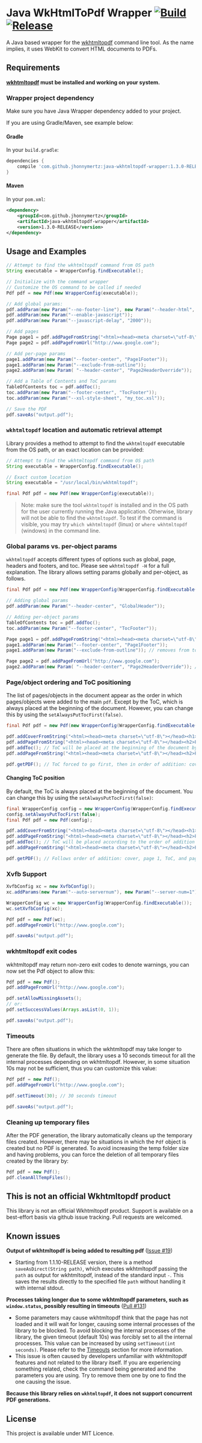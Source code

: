 Java WkHtmlToPdf Wrapper [![Build](https://github.com/jhonnymertz/java-wkhtmltopdf-wrapper/actions/workflows/build.yml/badge.svg?branch=master)](https://github.com/jhonnymertz/java-wkhtmltopdf-wrapper/actions/workflows/build.yml) [![Release](https://github.com/jhonnymertz/java-wkhtmltopdf-wrapper/actions/workflows/publish.yml/badge.svg)](https://github.com/jhonnymertz/java-wkhtmltopdf-wrapper/actions/workflows/publish.yml)
=========

A Java based wrapper for the [wkhtmltopdf](http://wkhtmltopdf.org/) command line tool. As the name implies, it uses WebKit to convert HTML documents to PDFs.

Requirements
------------
**[wkhtmltopdf](http://wkhtmltopdf.org/) must be installed and working on your system.**

### Wrapper project dependency
Make sure you have Java Wrapper dependency added to your project.

If you are using Gradle/Maven, see example below:

#### Gradle
In your `build.gradle`:
```groovy
dependencies {
    compile 'com.github.jhonnymertz:java-wkhtmltopdf-wrapper:1.3.0-RELEASE'
}
```

#### Maven
In your `pom.xml`:
```xml
<dependency>
    <groupId>com.github.jhonnymertz</groupId>
    <artifactId>java-wkhtmltopdf-wrapper</artifactId>
    <version>1.3.0-RELEASE</version>
</dependency>
```

Usage and Examples
------------
```java
// Attempt to find the wkhtmltopdf command from OS path
String executable = WrapperConfig.findExecutable();

// Initialize with the command wrapper
// Customize the OS command to be called if needed
Pdf pdf = new Pdf(new WrapperConfig(executable));

// Add global params:
pdf.addParam(new Param("--no-footer-line"), new Param("--header-html", "file:///header.html"));
pdf.addParam(new Param("--enable-javascript"));
pdf.addParam(new Param("--javascript-delay", "2000"));

// Add pages
Page page1 = pdf.addPageFromString("<html><head><meta charset=\"utf-8\"></head><h1>Müller</h1></html>");
Page page2 = pdf.addPageFromUrl("http://www.google.com");

// Add per-page params
page1.addParam(new Param("--footer-center", "Page1Footer"));
page1.addParam(new Param("--exclude-from-outline"));
page2.addParam(new Param( "--header-center", "Page2HeaderOverride"));

// Add a Table of Contents and ToC params
TableOfContents toc = pdf.addToc();
toc.addParam(new Param("--footer-center", "TocFooter"));
toc.addParam(new Param("--xsl-style-sheet", "my_toc.xsl"));

// Save the PDF
pdf.saveAs("output.pdf");
```

### `wkhtmltopdf` location and automatic retrieval attempt

Library provides a method to attempt to find the `wkhtmltopdf` executable from the OS path, or an exact location can be provided:

```java
// Attempt to find the wkhtmltopdf command from OS path
String executable = WrapperConfig.findExecutable();

// Exact custom location
String executable = "/usr/local/bin/wkhtmltopdf";

final Pdf pdf = new Pdf(new WrapperConfig(executable));
```

> Note: make sure the tool `wkhtmltopdf` is installed and in the OS path for the user currently running the Java application. Otherwise, library will not be able to find the `wkhtmltopdf`. To test if the command is visible, you may try `which wkhtmltopdf` (linux) or `where wkhtmltopdf` (windows) in the command line. 

### Global params vs. per-object params

`wkhtmltopdf` accepts different types of options such as global, page, headers and footers, and toc. Please see `wkhtmltopdf -H` for a full explanation. The library allows setting params globally and per-object, as follows.

```java
final Pdf pdf = new Pdf(new WrapperConfig(WrapperConfig.findExecutable()));

// Adding global params
pdf.addParam(new Param("--header-center", "GlobalHeader"));

// Adding per-object params
TableOfContents toc = pdf.addToc();
toc.addParam(new Param("--footer-center", "TocFooter"));

Page page1 = pdf.addPageFromString("<html><head><meta charset=\"utf-8\"></head><h1>Page1</h1></html>");
page1.addParam(new Param("--footer-center", "Page1Footer"));
page1.addParam(new Param("--exclude-from-outline")); // removes from toc

Page page2 = pdf.addPageFromUrl("http://www.google.com");
page2.addParam(new Param( "--header-center", "Page2HeaderOverride")); // override global header
```

### Page/object ordering and ToC positioning

The list of pages/objects in the document appear as the order in which pages/objects were added to the main `pdf`. Except by the ToC, which is always placed at the beginning of the document. However, you can change this by using the `setAlwaysPutTocFirst(false)`.

```java
final Pdf pdf = new Pdf(new WrapperConfig(WrapperConfig.findExecutable()));

pdf.addCoverFromString("<html><head><meta charset=\"utf-8\"></head><h1>CoverPage</h1></html>");
pdf.addPageFromString("<html><head><meta charset=\"utf-8\"></head><h2>Page 1</h2></html>");
pdf.addToc(); // ToC will be placed at the beginning of the document by default, regardless of the order of addition
pdf.addPageFromString("<html><head><meta charset=\"utf-8\"></head><h2>Page 2</h2></html>");

pdf.getPDF(); // ToC forced to go first, then in order of addition: cover, page 1 and page 2 
```

#### Changing ToC position

By default, the ToC is always placed at the beginning of the document. You can change this by using the `setAlwaysPutTocFirst(false)`:

```java
final WrapperConfig config = new WrapperConfig(WrapperConfig.findExecutable());
config.setAlwaysPutTocFirst(false);
final Pdf pdf = new Pdf(config);

pdf.addCoverFromString("<html><head><meta charset=\"utf-8\"></head><h1>CoverPage</h1></html>");
pdf.addPageFromString("<html><head><meta charset=\"utf-8\"></head><h2>Page 1</h2></html>");
pdf.addToc(); // ToC will be placed according to the order of addition as config.setAlwaysPutTocFirst(false) is set
pdf.addPageFromString("<html><head><meta charset=\"utf-8\"></head><h2>Page 2</h2></html>");

pdf.getPDF(); // Follows order of addition: cover, page 1, ToC, and page 2
```

### Xvfb Support

```java
XvfbConfig xc = new XvfbConfig();
xc.addParams(new Param("--auto-servernum"), new Param("--server-num=1"));

WrapperConfig wc = new WrapperConfig(WrapperConfig.findExecutable());
wc.setXvfbConfig(xc);

Pdf pdf = new Pdf(wc);
pdf.addPageFromUrl("http://www.google.com");

pdf.saveAs("output.pdf");
```

### wkhtmltopdf exit codes

wkhtmltopdf may return non-zero exit codes to denote warnings, you can now set the Pdf object to allow this:

```java
Pdf pdf = new Pdf();
pdf.addPageFromUrl("http://www.google.com");

pdf.setAllowMissingAssets();
// or:  
pdf.setSuccessValues(Arrays.asList(0, 1));

pdf.saveAs("output.pdf");
```

### Timeouts

There are often situations in which the wkhtmltopdf may take longer to generate the file. By default, the library uses a 10 seconds timeout for all the internal processes depending on wkhtmltopdf. However, in some situation 10s may not be sufficient, thus you can customize this value:

```java
Pdf pdf = new Pdf();
pdf.addPageFromUrl("http://www.google.com");

pdf.setTimeout(30); // 30 seconds timeout

pdf.saveAs("output.pdf");
```

### Cleaning up temporary files

After the PDF generation, the library automatically cleans up the temporary files created. However, there may be situations in which the `Pdf` object is created but no PDF is generated. To avoid increasing the temp folder size and having problems, you can force the deletion of all temporary files created by the library by:

```java
Pdf pdf = new Pdf();
pdf.cleanAllTempFiles();
```

This is not an official Wkhtmltopdf product
------------
This library is not an official Wkhtmltopdf product. Support is available on a best-effort basis via github issue tracking. Pull requests are welcomed.

Known issues
------------

**Output of wkhtmltopdf is being added to resulting pdf** ([Issue #19](https://github.com/jhonnymertz/java-wkhtmltopdf-wrapper/issues/19))
- Starting from 1.1.10-RELEASE version, there is a method `saveAsDirect(String path)`, which executes wkhtmltopdf passing the `path` as output for wkhtmltopdf, instead of the standard input `-`. This saves the results directly to the specified file `path` without handling it with internal stdout.

**Processes taking longer due to some wkhtmltopdf parameters, such as `window.status`, possibly resulting in timeouts** ([Pull #131](https://github.com/jhonnymertz/java-wkhtmltopdf-wrapper/pull/131))
- Some parameters may cause wkhtmltopdf think that the page has not loaded and it will wait for longer, causing some internal processes of the library to be blocked. To avoid blocking the internal processes of the library, the given timeout (default 10s) was forcibly set to all the internal processes. This value can be increased by using `setTimeout(int seconds)`. Please refer to the [Timeouts](#timeouts) section for more information.
- This issue is often caused by developers unfamiliar with wkhtmltopdf features and not related to the library itself. If you are experiencing something related, check the command being generated and the parameters you are using. Try to remove them one by one to find the one causing the issue. 
  
**Because this library relies on `wkhtmltopdf`, it does not support concurrent PDF generations.**

License
------------
This project is available under MIT Licence.

